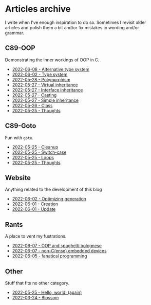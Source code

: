 # Articles archive

I write when I've enough inspiration to do so. Sometimes I revisit older
articles and polish them a bit and/or fix mistakes in wording and/or grammar.

## C89-OOP

Demonstrating the inner workings of OOP in C.

- [2022-06-08 - Alternative type system](20220608-1.html)
- [2022-06-02 - Type system](20220602-2.html)
- [2022-05-28 - Polymorphism](20220528-1.html)
- [2022-05-27 - Virtual inheritance](20220527-4.html)
- [2022-05-27 - Interface inheritance](20220527-3.html)
- [2022-05-27 - Casting](20220527-2.html)
- [2022-05-27 - Simple inheritance](20220527-1.html)
- [2022-05-26 - Class](20220526-1.html)
- [2022-05-25 - Thoughts](20220525-6.html)

## C89-Goto

Fun with `goto`.

- [2022-05-25 - Cleanup](20220525-5.html)
- [2022-05-25 - Switch-case](20220525-4.html)
- [2022-05-25 - Loops](20220525-3.html)
- [2022-05-25 - Thoughts](20220525-2.html)

## Website

Anything related to the development of this blog

- [2022-06-02 - Optimizing generation](20220602-1.html)
- [2022-06-01 - Creation](20220601-2.html)
- [2022-06-01 - Update](20220601-1.html)

## Rants

A place to vent my fustrations.

- [2022-06-07 - OOP and spaghetti bolognese](20220607-2.html)
- [2022-06-07 - non-C(ense) embedded devices](20220607-1.html)
- [2022-06-05 - fanatical programming](20220605-1.html)

## Other

Stuff that fits no other category.

- [2022-05-25 - Hello, world! (again)](20220525-1.html)
- [2022-03-24 - Blossom](20220324-1.html)
